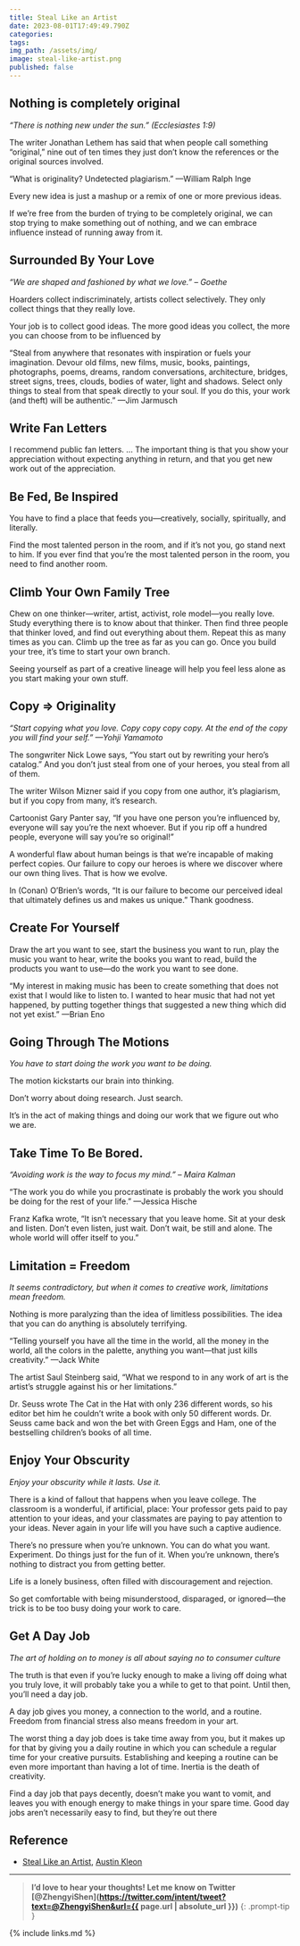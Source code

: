 ```yaml
---
title: Steal Like an Artist
date: 2023-08-01T17:49:49.790Z
categories:
tags:
img_path: /assets/img/
image: steal-like-artist.png
published: false
---
```


## Nothing is completely original

_“There is nothing new under the sun.” (Ecclesiastes 1:9)_

The writer Jonathan Lethem has said that when people call something “original,” nine out of ten times they just don’t know the references or the original sources involved.

“What is originality? Undetected plagiarism.” —William Ralph Inge

Every new idea is just a mashup or a remix of one or more previous ideas.

If we’re free from the burden of trying to be completely original, we can stop trying to make something out of nothing, and we can embrace influence instead of running away from it.

## Surrounded By Your Love

_“We are shaped and fashioned by what we love.” – Goethe_

Hoarders collect indiscriminately, artists collect selectively. They only collect things that they really love.

Your job is to collect good ideas. The more good ideas you collect, the more you can choose from to be influenced by

“Steal from anywhere that resonates with inspiration or fuels your imagination. Devour old films, new films, music, books, paintings, photographs, poems, dreams, random conversations, architecture, bridges, street signs, trees, clouds, bodies of water, light and shadows. Select only things to steal from that speak directly to your soul. If you do this, your work (and theft) will be authentic.” —Jim Jarmusch

## Write Fan Letters

I recommend public fan letters. … The important thing is that you show your appreciation without expecting anything in return, and that you get new work out of the appreciation.

## Be Fed, Be Inspired

You have to find a place that feeds you—creatively, socially, spiritually, and literally.

Find the most talented person in the room, and if it’s not you, go stand next to him. If you ever find that you’re the most talented person in the room, you need to find another room.

## Climb Your Own Family Tree

Chew on one thinker—writer, artist, activist, role model—you really love. Study everything there is to know about that thinker. Then find three people that thinker loved, and find out everything about them. Repeat this as many times as you can. Climb up the tree as far as you can go. Once you build your tree, it’s time to start your own branch.

Seeing yourself as part of a creative lineage will help you feel less alone as you start making your own stuff.

## Copy => Originality

_“Start copying what you love. Copy copy copy copy. At the end of the copy you will find your self.” —Yohji Yamamoto_

The songwriter Nick Lowe says, “You start out by rewriting your hero’s catalog.” And you don’t just steal from one of your heroes, you steal from all of them.

The writer Wilson Mizner said if you copy from one author, it’s plagiarism, but if you copy from many, it’s research.

Cartoonist Gary Panter say, “If you have one person you’re influenced by, everyone will say you’re the next whoever. But if you rip off a hundred people, everyone will say you’re so original!”

A wonderful flaw about human beings is that we’re incapable of making perfect copies. Our failure to copy our heroes is where we discover where our own thing lives. That is how we evolve.

In (Conan) O’Brien’s words, “It is our failure to become our perceived ideal that ultimately defines us and makes us unique.” Thank goodness.

## Create For Yourself

Draw the art you want to see, start the business you want to run, play the music you want to hear, write the books you want to read, build the products you want to use—do the work you want to see done.

“My interest in making music has been to create something that does not exist that I would like to listen to. I wanted to hear music that had not yet happened, by putting together things that suggested a new thing which did not yet exist.” —Brian Eno

## Going Through The Motions

_You have to start doing the work you want to be doing._

The motion kickstarts our brain into thinking.

Don’t worry about doing research. Just search.

It’s in the act of making things and doing our work that we figure out who we are.

## Take Time To Be Bored.

_“Avoiding work is the way to focus my mind.” – Maira Kalman_

“The work you do while you procrastinate is probably the work you should be doing for the rest of your life.” —Jessica Hische

Franz Kafka wrote, “It isn’t necessary that you leave home. Sit at your desk and listen. Don’t even listen, just wait. Don’t wait, be still and alone. The whole world will offer itself to you.”

## Limitation = Freedom

_It seems contradictory, but when it comes to creative work, limitations mean freedom._

Nothing is more paralyzing than the idea of limitless possibilities. The idea that you can do anything is absolutely terrifying.

“Telling yourself you have all the time in the world, all the money in the world, all the colors in the palette, anything you want—that just kills creativity.” —Jack White

The artist Saul Steinberg said, “What we respond to in any work of art is the artist’s struggle against his or her limitations.”

Dr. Seuss wrote The Cat in the Hat with only 236 different words, so his editor bet him he couldn’t write a book with only 50 different words. Dr. Seuss came back and won the bet with Green Eggs and Ham, one of the bestselling children’s books of all time.

## Enjoy Your Obscurity

_Enjoy your obscurity while it lasts. Use it._

There is a kind of fallout that happens when you leave college. The classroom is a wonderful, if artificial, place: Your professor gets paid to pay attention to your ideas, and your classmates are paying to pay attention to your ideas. Never again in your life will you have such a captive audience.

There’s no pressure when you’re unknown. You can do what you want. Experiment. Do things just for the fun of it. When you’re unknown, there’s nothing to distract you from getting better.

Life is a lonely business, often filled with discouragement and rejection.

So get comfortable with being misunderstood, disparaged, or ignored—the trick is to be too busy doing your work to care.

## Get A Day Job

_The art of holding on to money is all about saying no to consumer culture_

The truth is that even if you’re lucky enough to make a living off doing what you truly love, it will probably take you a while to get to that point. Until then, you’ll need a day job.

A day job gives you money, a connection to the world, and a routine. Freedom from financial stress also means freedom in your art.

The worst thing a day job does is take time away from you, but it makes up for that by giving you a daily routine in which you can schedule a regular time for your creative pursuits. Establishing and keeping a routine can be even more important than having a lot of time. Inertia is the death of creativity.

Find a day job that pays decently, doesn’t make you want to vomit, and leaves you with enough energy to make things in your spare time. Good day jobs aren’t necessarily easy to find, but they’re out there

## Reference

- [Steal Like an Artist](https://austinkleon.com/steal/), [Austin Kleon](https://twitter.com/austinkleon)

---

<!-- prettier-ignore -->
> **I’d love to hear your thoughts! Let me know on Twitter [@ZhengyiShen](https://twitter.com/intent/tweet?text=@ZhengyiShen&url={{ page.url | absolute_url }})**
{: .prompt-tip }

{% include links.md %}
